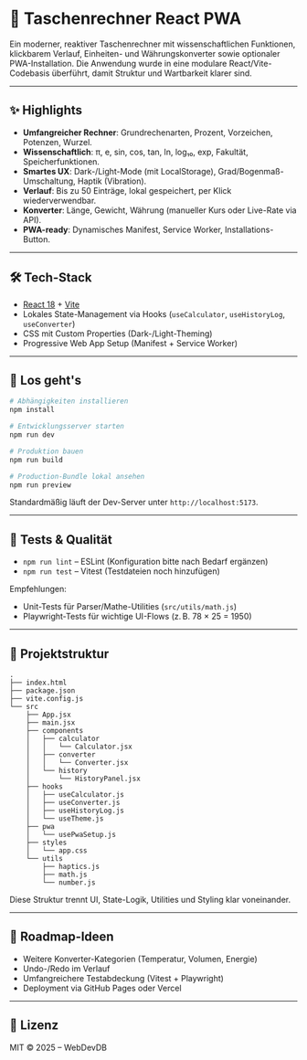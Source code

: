 # 📱 Taschenrechner React PWA

Ein moderner, reaktiver Taschenrechner mit wissenschaftlichen Funktionen, klickbarem Verlauf, Einheiten- und Währungskonverter sowie optionaler PWA-Installation. Die Anwendung wurde in eine modulare React/Vite-Codebasis überführt, damit Struktur und Wartbarkeit klarer sind.

---

## ✨ Highlights

- **Umfangreicher Rechner**: Grundrechenarten, Prozent, Vorzeichen, Potenzen, Wurzel.
- **Wissenschaftlich**: π, e, sin, cos, tan, ln, log₁₀, exp, Fakultät, Speicherfunktionen.
- **Smartes UX**: Dark-/Light-Mode (mit LocalStorage), Grad/Bogenmaß-Umschaltung, Haptik (Vibration).
- **Verlauf**: Bis zu 50 Einträge, lokal gespeichert, per Klick wiederverwendbar.
- **Konverter**: Länge, Gewicht, Währung (manueller Kurs oder Live-Rate via API).
- **PWA-ready**: Dynamisches Manifest, Service Worker, Installations-Button.

---

## 🛠️ Tech-Stack

- [React 18](https://react.dev/) + [Vite](https://vitejs.dev/)
- Lokales State-Management via Hooks (`useCalculator`, `useHistoryLog`, `useConverter`)
- CSS mit Custom Properties (Dark-/Light-Theming)
- Progressive Web App Setup (Manifest + Service Worker)

---

## 🚀 Los geht's

```bash
# Abhängigkeiten installieren
npm install

# Entwicklungsserver starten
npm run dev

# Produktion bauen
npm run build

# Production-Bundle lokal ansehen
npm run preview
```

Standardmäßig läuft der Dev-Server unter `http://localhost:5173`.

---

## 🧪 Tests & Qualität

- `npm run lint` – ESLint (Konfiguration bitte nach Bedarf ergänzen)
- `npm run test` – Vitest (Testdateien noch hinzufügen)

Empfehlungen:

- Unit-Tests für Parser/Mathe-Utilities (`src/utils/math.js`)
- Playwright-Tests für wichtige UI-Flows (z. B. 78 × 25 = 1950)

---

## 📂 Projektstruktur

```
.
├── index.html
├── package.json
├── vite.config.js
└── src
    ├── App.jsx
    ├── main.jsx
    ├── components
    │   ├── calculator
    │   │   └── Calculator.jsx
    │   ├── converter
    │   │   └── Converter.jsx
    │   └── history
    │       └── HistoryPanel.jsx
    ├── hooks
    │   ├── useCalculator.js
    │   ├── useConverter.js
    │   ├── useHistoryLog.js
    │   └── useTheme.js
    ├── pwa
    │   └── usePwaSetup.js
    ├── styles
    │   └── app.css
    └── utils
        ├── haptics.js
        ├── math.js
        └── number.js
```

Diese Struktur trennt UI, State-Logik, Utilities und Styling klar voneinander.

---

## 🧭 Roadmap-Ideen

- Weitere Konverter-Kategorien (Temperatur, Volumen, Energie)
- Undo-/Redo im Verlauf
- Umfangreichere Testabdeckung (Vitest + Playwright)
- Deployment via GitHub Pages oder Vercel

---

## 📄 Lizenz

MIT © 2025 – WebDevDB
